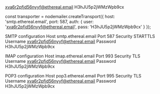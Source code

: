 xva6r2pfjd56nyyf@ethereal.email
H3hJU5p2jWMzWpb9cx

const transporter = nodemailer.createTransport({
    host: 'smtp.ethereal.email',
    port: 587,
    auth: {
        user: 'xva6r2pfjd56nyyf@ethereal.email',
        pass: 'H3hJU5p2jWMzWpb9cx'
    }
});

SMTP configuration
Host	smtp.ethereal.email
Port	587
Security	STARTTLS
Username	xva6r2pfjd56nyyf@ethereal.email
Password	H3hJU5p2jWMzWpb9cx

IMAP configuration
Host	imap.ethereal.email
Port	993
Security	TLS
Username	xva6r2pfjd56nyyf@ethereal.email
Password	H3hJU5p2jWMzWpb9cx

POP3 configuration
Host	pop3.ethereal.email
Port	995
Security	TLS
Username	xva6r2pfjd56nyyf@ethereal.email
Password	H3hJU5p2jWMzWpb9cx
